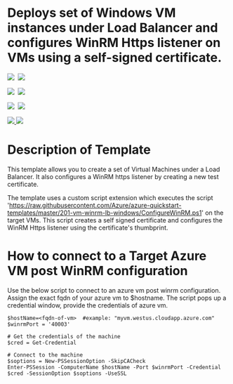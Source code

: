 # Deploys set of Windows VM instances under Load Balancer and configures WinRM Https listener on VMs using a self-signed certificate.

<IMG SRC="https://azbotstorage.blob.core.windows.net/badges/201-vm-winrm-lb-windows/PublicLastTestDate.svg" />&nbsp;
<IMG SRC="https://azbotstorage.blob.core.windows.net/badges/201-vm-winrm-lb-windows/PublicDeployment.svg" />&nbsp;

<IMG SRC="https://azbotstorage.blob.core.windows.net/badges/201-vm-winrm-lb-windows/FairfaxLastTestDate.svg" />&nbsp;
<IMG SRC="https://azbotstorage.blob.core.windows.net/badges/201-vm-winrm-lb-windows/FairfaxDeployment.svg" />&nbsp;

<IMG SRC="https://azbotstorage.blob.core.windows.net/badges/201-vm-winrm-lb-windows/BestPracticeResult.svg" />&nbsp;
<IMG SRC="https://azbotstorage.blob.core.windows.net/badges/201-vm-winrm-lb-windows/CredScanResult.svg" />&nbsp;

<a href="https://portal.azure.com/#create/Microsoft.Template/uri/https%3A%2F%2Fraw.githubusercontent.com%2FAzure%2Fazure-quickstart-templates%2Fmaster%2F201-vm-winrm-lb-windows%2Fazuredeploy.json" target="_blank">
    <img src="http://azuredeploy.net/deploybutton.png"/>
</a>
<a href="http://armviz.io/#/?load=https%3A%2F%2Fraw.githubusercontent.com%2FAzure%2Fazure-quickstart-templates%2Fmaster%2F201-vm-winrm-lb-windows%2Fazuredeploy.json" target="_blank">
    <img src="http://armviz.io/visualizebutton.png"/>
</a>

Description of Template
=======================
This template allows you to create a set of Virtual Machines under a Load Balancer. It also configures a WinRM https listener by creating a new test certificate.

The template uses a custom script extension which executes the script 'https://raw.githubusercontent.com/Azure/azure-quickstart-templates/master/201-vm-winrm-lb-windows/ConfigureWinRM.ps1' on the target VMs.
This script creates a self signed certificate and configures the WinRM Https listener using the certificate's thumbprint.



How to connect to a Target Azure VM post WinRM configuration
============================================================
Use the below script to connect to an azure vm post winrm configuration. Assign the exact fqdn of your azure vm to $hostname.
The script pops up a credential window, provide the credentials of azure vm.

	$hostName=<fqdn-of-vm>  #example: "myvm.westus.cloudapp.azure.com"
	$winrmPort = '40003'

	# Get the credentials of the machine
	$cred = Get-Credential

	# Connect to the machine
	$soptions = New-PSSessionOption -SkipCACheck
	Enter-PSSession -ComputerName $hostName -Port $winrmPort -Credential $cred -SessionOption $soptions -UseSSL
